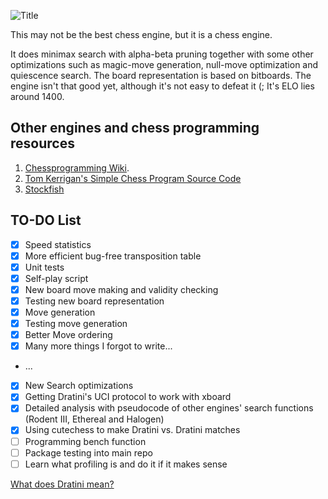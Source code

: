 ![Title](https://i.imgur.com/5wb21Si.png)

This may not be the best chess engine, but it is a chess engine.

It does minimax search with alpha-beta pruning together with some other optimizations such as magic-move generation, null-move optimization and quiescence search. The board representation is based on bitboards. The engine isn't that good yet, although it's not easy to defeat it (; It's ELO lies around 1400.

## Other engines and chess programming resources

1. [Chessprogramming Wiki](https://www.chessprogramming.org/Main_Page).
2. [Tom Kerrigan's Simple Chess Program Source Code](http://www.tckerrigan.com/Chess/TSCP/)
3. [Stockfish](https://github.com/official-stockfish/Stockfish)

## TO-DO List

- [X] Speed statistics
- [X] More efficient bug-free transposition table
- [X] Unit tests
- [X] Self-play script
- [X] New board move making and validity checking
- [X] Testing new board representation
- [X] Move generation
- [X] Testing move generation
- [X] Better Move ordering
- [X] Many more things I forgot to write...
- ...
- [X] New Search optimizations
- [X] Getting Dratini's UCI protocol to work with xboard
- [X] Detailed analysis with pseudocode of other engines' search functions (Rodent III, Ethereal and Halogen)
- [X] Using cutechess to make Dratini vs. Dratini matches
- [ ] Programming bench function
- [ ] Package testing into main repo
- [ ] Learn what profiling is and do it if it makes sense

[What does Dratini mean?](https://www.pokemon.com/en/pokedex/dratini)
